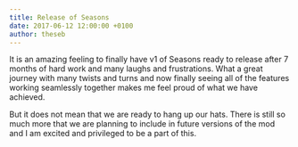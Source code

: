 ```yaml
---
title: Release of Seasons
date: 2017-06-12 12:00:00 +0100
author: theseb
---
```


It is an amazing feeling to finally have v1 of Seasons ready to release after 7 months of hard work and many laughs and frustrations. What a great journey with many twists and turns and now finally seeing all of the features working seamlessly together makes me feel proud of what we have achieved.

But it does not mean that we are ready to hang up our hats. There is still so much more that we are planning to include in future versions of the mod and I am excited and privileged to be a part of this.
